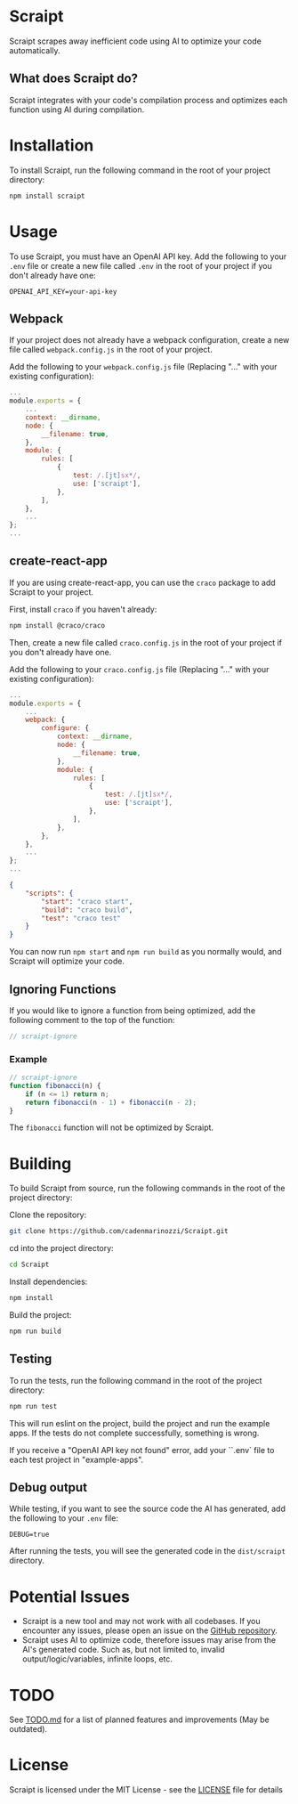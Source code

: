 # Scraipt

Scraipt scrapes away inefficient code using AI to optimize your code automatically.

## What does Scraipt do?

Scraipt integrates with your code's compilation process and optimizes each function using AI during compilation.

# Installation

To install Scraipt, run the following command in the root of your project directory:

```bash
npm install scraipt
```

# Usage

To use Scraipt, you must have an OpenAI API key. Add the following to your `.env` file or create a new file called `.env` in the root of your project if you don't already have one:

```env
OPENAI_API_KEY=your-api-key
```

## Webpack

If your project does not already have a webpack configuration, create a new file called `webpack.config.js` in the root of your project.

Add the following to your `webpack.config.js` file (Replacing "..." with your existing configuration):

```javascript
...
module.exports = {
    ...
	context: __dirname,
	node: {
		__filename: true,
	},
	module: {
		rules: [
			{
				test: /.[jt]sx*/,
				use: ['scraipt'],
			},
		],
	},
    ...
};
...
```

## create-react-app

If you are using create-react-app, you can use the `craco` package to add Scraipt to your project.

First, install `craco` if you haven't already:

```bash
npm install @craco/craco
```

Then, create a new file called `craco.config.js` in the root of your project if you don't already have one.

Add the following to your `craco.config.js` file (Replacing "..." with your existing configuration):

```javascript
...
module.exports = {
    ...
    webpack: {
        configure: {
            context: __dirname,
            node: {
                __filename: true,
            },
            module: {
                rules: [
                    {
                        test: /.[jt]sx*/,
                        use: ['scraipt'],
                    },
                ],
            },
        },
    },
    ...
};
...
```

```json
{
	"scripts": {
		"start": "craco start",
		"build": "craco build",
		"test": "craco test"
	}
}
```

You can now run `npm start` and `npm run build` as you normally would, and Scraipt will optimize your code.

## Ignoring Functions

If you would like to ignore a function from being optimized, add the following comment to the top of the function:

```javascript
// scraipt-ignore
```

### Example

```javascript
// scraipt-ignore
function fibonacci(n) {
	if (n <= 1) return n;
	return fibonacci(n - 1) + fibonacci(n - 2);
}
```

The `fibonacci` function will not be optimized by Scraipt.

# Building

To build Scraipt from source, run the following commands in the root of the project directory:

Clone the repository:

```bash
git clone https://github.com/cadenmarinozzi/Scraipt.git
```

cd into the project directory:

```bash
cd Scraipt
```

Install dependencies:

```bash
npm install
```

Build the project:

```bash
npm run build
```

## Testing

To run the tests, run the following command in the root of the project directory:

```bash
npm run test
```

This will run eslint on the project, build the project and run the example apps. If the tests do not complete successfully, something is wrong.

If you receive a "OpenAI API key not found" error, add your ``.env` file to each test project in "example-apps".

## Debug output

While testing, if you want to see the source code the AI has generated, add the following to your `.env` file:

```env
DEBUG=true
```

After running the tests, you will see the generated code in the `dist/scraipt` directory.

# Potential Issues

-   Scraipt is a new tool and may not work with all codebases. If you encounter any issues, please open an issue on the [GitHub repository](github.com/cadenmarinozzi/Scraipt).
-   Scraipt uses AI to optimize code, therefore issues may arise from the AI's generated code. Such as, but not limited to, invalid output/logic/variables, infinite loops, etc.

# TODO

See [TODO.md](TODO.md) for a list of planned features and improvements (May be outdated).

# License

Scraipt is licensed under the MIT License - see the [LICENSE](LICENSE) file for details
